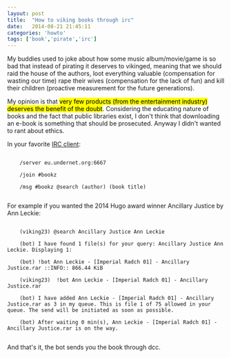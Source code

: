 ```yaml
---
layout: post
title:  "How to viking books through irc"
date:   2014-08-21 21:45:11
categories: 'howto'
tags: ['book','pirate','irc']
---
```


My buddies used to joke about how some music album/movie/game is so bad that instead of pirating it deserves to vikinged, meaning that we should raid the house of the authors, loot everything valuable (compensation for wasting our time) rape their wives (compensation for the lack of fun) and kill their children (proactive measurement for the future generations).

My opinion is that <mark>very few products (from the entertainment industry) deserves the benefit of the doubt</mark>. Considering the educating nature of books and the fact that public libraries exist, I don't think that downloading an e-book is something that should be prosecuted. Anyway I didn't wanted to rant about ethics.

In your favorite <a href="https://en.wikipedia.org/wiki/IRC_client">IRC client</a>:

<code>
	/server eu.undernet.org:6667<br>
	/join #bookz<br>
	/msg #bookz @search (author) (book title)<br>
</code>

For example if you wanted the 2014 Hugo award winner Ancillary Justice by Ann Leckie:

<code>
	(viking23) @search Ancillary Justice Ann Leckie<br>
	(bot) I have found 1 file(s) for your query: Ancillary Justice Ann Leckie. Displaying 1:<br>
	(bot) !bot Ann Leckie - [Imperial Radch 01] - Ancillary Justice.rar ::INFO:: 866.44 KiB<br>
	(viking23)  !bot Ann Leckie - [Imperial Radch 01] - Ancillary Justice.rar<br>
	(bot) I have added Ann Leckie - [Imperial Radch 01] - Ancillary Justice.rar as 3 in my queue. This is file 1 of 75 allowed in your queue. The send will be initiated as soon as possible.<br>
	(bot) After waiting 0 min(s), Ann Leckie - [Imperial Radch 01] - Ancillary Justice.rar is on the way.<br>
</code>

And that's it, the bot sends you the book through dcc.